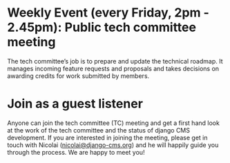 # Weekly Event (every Friday, 2pm - 2.45pm): Public tech committee meeting 

The tech committee’s job is to prepare and update the technical roadmap. It manages incoming feature requests and proposals
and takes decisions on awarding credits for work submitted by members. 

# Join as a guest listener 

Anyone can join the tech committee (TC) meeting and get a first hand look at the work of the tech committee and the status of django CMS development.
If you are interested in joining the meeting, please get in touch with Nicolai (nicolai@django-cms.org) and he will happily guide you through the process. 
We are happy to meet you! 
